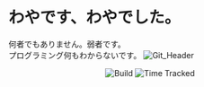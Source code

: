 # わやです、わやでした。
何者でもありません。弱者です。  
プログラミング何もわからないです。
![Git_Header](https://user-images.githubusercontent.com/42435123/194705830-2aeda632-b03f-4a01-9f1a-2b5a59bec1b0.jpeg)

<p align=center>
    <!--
        <a href="//twitter.com/wayamoti2015">
        <img src="https://img.shields.io/twitter/url?label=Twitter&style=social&url=https%3A%2F%2Ftwitter.com%2Fwayamoti2015" alt="Twitter"></a>
    -->
    <img src="https://github.com/avinal/avinal/workflows/Build%20Graph/badge.svg" alt="Build">
    <img src="https://wakatime.com/badge/github/waya2018/waya2018.svg" alt="Time Tracked">
</p>
